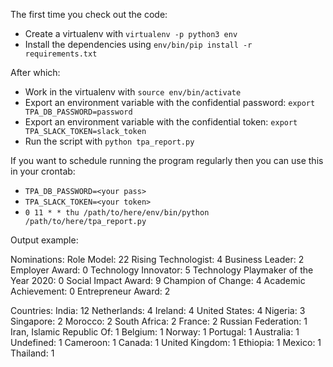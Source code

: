 The first time you check out the code:

- Create a virtualenv with `virtualenv -p python3 env`
- Install the dependencies using `env/bin/pip install -r requirements.txt`

After which:

- Work in the virtualenv with `source env/bin/activate`
- Export an environment variable with the confidential password: `export TPA_DB_PASSWORD=password`
- Export an environment variable with the confidential token: `export TPA_SLACK_TOKEN=slack_token`
- Run the script with `python tpa_report.py`

If you want to schedule running the program regularly then you can use this in your crontab:

- `TPA_DB_PASSWORD=<your pass>`
- `TPA_SLACK_TOKEN=<your token>`
- `0 11 * * thu /path/to/here/env/bin/python /path/to/here/tpa_report.py`

Output example:

Nominations:
Role Model: 22
Rising Technologist: 4
Business Leader: 2
Employer Award: 0
Technology Innovator: 5
Technology Playmaker of the Year 2020: 0
Social Impact Award: 9
Champion of Change: 4
Academic Achievement: 0
Entrepreneur Award: 2

Countries:
India: 12
Netherlands: 4
Ireland: 4
United States: 4
Nigeria: 3
Singapore: 2
Morocco: 2
South Africa: 2
France: 2
Russian Federation: 1
Iran, Islamic Republic Of: 1
Belgium: 1
Norway: 1
Portugal: 1
Australia: 1
Undefined: 1
Cameroon: 1
Canada: 1
United Kingdom: 1
Ethiopia: 1
Mexico: 1
Thailand: 1
